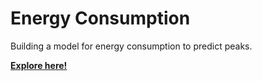 # Energy Consumption
Building a model for energy consumption to predict peaks.

[**Explore here!**](https://dsg.dss.bat.com/projects/DKU_ENERGY_CONSUMPTION/)
